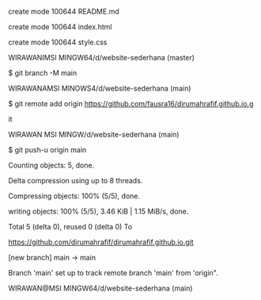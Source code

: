 create mode 100644 README.md

create mode 100644 index.html

create mode 100644 style.css

WIRAWANIMSI MINGW64/d/website-sederhana (master)

$ git branch -M main

WIRAWANAMSI MINOWS4/d/website-sederhana (main)

$ git remote add origin https://github.com/fausra16/dirumahrafif.github.io.g

it

WIRAWAN MSI MINGW/d/website-sederhana (main)

$ git push-u origin main

Counting objects: 5, done.

Delta compression using up to 8 threads.

Compressing objects: 100% (5/5), done.

writing objects: 100% (5/5), 3.46 KiB | 1.15 MiB/s, done.

Total 5 (delta 0), reused 0 (delta 0) To

https://github.com/dirumahrafif/dirumahrafif.github.io.git

[new branch] main -> main

Branch 'main' set up to track remote branch 'main' from 'origin".

WIRAWAN@MSI MINGW64/d/website-sederhana (main)
